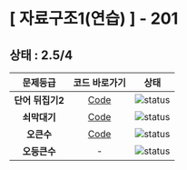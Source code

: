 # [ 자료구조1(연습) ] - 201
## 상태 : 2.5/4

| 문제등급 | 코드 바로가기 | 상태 |
| :-: | :-: | :-: |
| **단어 뒤집기2** | [Code](./_17413/Main.java) | ![status][DOING] |
| **쇠막대기** | [Code](./_10799/Main.java) | ![status][DONE] |
| **오큰수** | [Code](./_17298/Main2.java) | ![status][DONE] |
| **오등큰수** | - | ![status][PREPARING] |

[PREPARING]: https://img.shields.io/badge/-준비%20중-B31B1B
[DOING]: https://img.shields.io/badge/-진행%20중-31AE0F
[DONE]: https://img.shields.io/badge/-완%20료-006EBD
